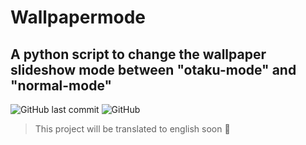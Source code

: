 # Wallpapermode
## A python script to change the wallpaper slideshow mode between "otaku-mode" and "normal-mode"

![GitHub last commit](https://img.shields.io/github/last-commit/joevtap/wallpapermode?color=%238152de) ![GitHub](https://img.shields.io/github/license/joevtap/wallpapermode?color=green)

> This project will be translated to english soon 🚧
